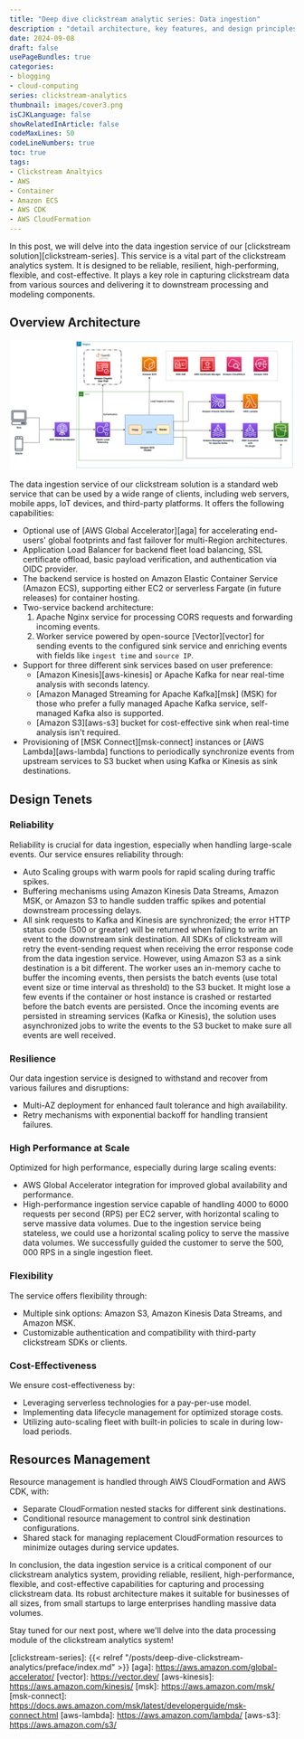 ```yaml
---
title: "Deep dive clickstream analytic series: Data ingestion"
description : "detail architecture, key features, and design principles"
date: 2024-09-08
draft: false
usePageBundles: true
categories:
- blogging
- cloud-computing
series: clickstream-analytics
thumbnail: images/cover3.png
isCJKLanguage: false
showRelatedInArticle: false
codeMaxLines: 50
codeLineNumbers: true
toc: true
tags:
- Clickstream Analtyics
- AWS
- Container
- Amazon ECS
- AWS CDK
- AWS CloudFormation
---
```


In this post, we will delve into the data ingestion service of our [clickstream solution][clickstream-series]. This service is a vital part of the clickstream analytics system. It is designed to be reliable, resilient, high-performing, flexible, and cost-effective. It plays a key role in capturing clickstream data from various sources and delivering it to downstream processing and modeling components.

## Overview Architecture

![Overview architecture](./images/architecture.png "Overview architecture for data ingestion service")

The data ingestion service of our clickstream solution is a standard web service that can be used by a wide range of clients, including web servers, mobile apps, IoT devices, and third-party platforms. It offers the following capabilities:

- Optional use of [AWS Global Accelerator][aga] for accelerating end-users' global footprints and fast failover for multi-Region architectures.
- Application Load Balancer for backend fleet load balancing, SSL certificate offload, basic payload verification, and authentication via OIDC provider.
- The backend service is hosted on Amazon Elastic Container Service (Amazon ECS), supporting either EC2 or serverless Fargate (in future releases) for container hosting.
- Two-service backend architecture:
    1. Apache Nginx service for processing CORS requests and forwarding incoming events.
    2. Worker service powered by open-source [Vector][vector] for sending events to the configured sink service and enriching events with fields like `ingest time` and `source IP`.
- Support for three different sink services based on user preference:
    - [Amazon Kinesis][aws-kinesis] or Apache Kafka for near real-time analysis with seconds latency.
    - [Amazon Managed Streaming for Apache Kafka][msk] (MSK) for those who prefer a fully managed Apache Kafka service, self-managed Kafka also is supported.
    - [Amazon S3][aws-s3] bucket for cost-effective sink when real-time analysis isn't required.
- Provisioning of [MSK Connect][msk-connect] instances or [AWS Lambda][aws-lambda] functions to periodically synchronize events from upstream services to S3 bucket when using Kafka or Kinesis as sink destinations.

## Design Tenets

### Reliability

Reliability is crucial for data ingestion, especially when handling large-scale events. Our service ensures reliability through:

  - Auto Scaling groups with warm pools for rapid scaling during traffic spikes.
  - Buffering mechanisms using Amazon Kinesis Data Streams, Amazon MSK, or Amazon S3 to handle sudden traffic spikes and potential downstream processing delays.
  - All sink requests to Kafka and Kinesis are synchronized; the error HTTP status code (500 or greater) will be returned when failing to write an event to the downstream sink destination. All SDKs of clickstream will retry the event-sending request when receiving the error response code from the data ingestion service.  However, using Amazon S3 as a sink destination is a bit different. The worker uses an in-memory cache to buffer the incoming events, then persists the batch events (use total event size or time interval as threshold) to the S3 bucket. It might lose a few events if the container or host instance is crashed or restarted before the batch events are persisted. Once the incoming events are persisted in streaming services (Kafka or Kinesis), the solution uses asynchronized jobs to write the events to the S3 bucket to make sure all events are well received.

### Resilience

Our data ingestion service is designed to withstand and recover from various failures and disruptions:

  - Multi-AZ deployment for enhanced fault tolerance and high availability.
  - Retry mechanisms with exponential backoff for handling transient failures.

### High Performance at Scale

Optimized for high performance, especially during large scaling events:

  - AWS Global Accelerator integration for improved global availability and performance.
  - High-performance ingestion service capable of handling 4000 to 6000 requests per second (RPS) per EC2 server, with horizontal scaling to serve massive data volumes. Due to the ingestion service being stateless, we could use a horizontal scaling policy to serve the massive data volumes. We successfully guided the customer to serve the 500, 000 RPS in a single ingestion fleet.

### Flexibility

The service offers flexibility through:

- Multiple sink options: Amazon S3, Amazon Kinesis Data Streams, and Amazon MSK.
- Customizable authentication and compatibility with third-party clickstream SDKs or clients.

### Cost-Effectiveness

We ensure cost-effectiveness by:

- Leveraging serverless technologies for a pay-per-use model.
- Implementing data lifecycle management for optimized storage costs.
- Utilizing auto-scaling fleet with built-in policies to scale in during low-load periods.

## Resources Management

Resource management is handled through AWS CloudFormation and AWS CDK, with:

- Separate CloudFormation nested stacks for different sink destinations.
- Conditional resource management to control sink destination configurations.
- Shared stack for managing replacement CloudFormation resources to minimize outages during service updates.

In conclusion, the data ingestion service is a critical component of our clickstream analytics system, providing reliable, resilient, high-performance, flexible, and cost-effective capabilities for capturing and processing clickstream data. Its robust architecture makes it suitable for businesses of all sizes, from small startups to large enterprises handling massive data volumes.

Stay tuned for our next post, where we'll delve into the data processing module of the clickstream analytics system!

[clickstream-series]: {{< relref "/posts/deep-dive-clickstream-analytics/preface/index.md" >}}
[aga]: https://aws.amazon.com/global-accelerator/
[vector]: https://vector.dev/
[aws-kinesis]: https://aws.amazon.com/kinesis/
[msk]: https://aws.amazon.com/msk/
[msk-connect]: https://docs.aws.amazon.com/msk/latest/developerguide/msk-connect.html
[aws-lambda]: https://aws.amazon.com/lambda/
[aws-s3]: https://aws.amazon.com/s3/
